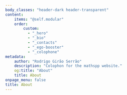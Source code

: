 ```yaml
---
body_classes: "header-dark header-transparent"
content:
    items: "@self.modular"
    order:
        custom:
          - "_hero"
          - "_bio"
          - "_contacts"
          - "_ego-booster"
          - "_colophone"
metadata:
    author: "Rodrigo Girão Serrão"
    description: "Colophon for the mathspp website."
    og:title: "About"
    title: About
onpage_menu: false
title: About
---
```

